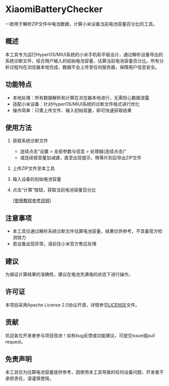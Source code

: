 # XiaomiBatteryChecker

一款用于解析ZIP文件中电池数据，计算小米设备当前电池容量百分比的工具。

## 概述
本工具专为运行HyperOS/MIUI系统的小米手机和平板设计，通过解析设备导出的系统诊断文件，结合用户输入的初始电池容量，估算当前电池容量百分比。所有分析过程均在浏览器本地完成，数据不会上传至任何服务器，保障用户信息安全。

## 功能特点
- 本地处理：所有数据解析和计算在浏览器本地进行，无需担心数据泄露
- 适配小米设备：针对HyperOS/MIUI系统的诊断文件格式进行优化
- 操作简单：只需上传文件、输入初始容量，即可快速获取结果

## 使用方法
1. 获取系统诊断文件
   - 连续点击“设置 > 全部参数与信息 > 处理器(连续点击)”
   - 或连续按音量加减键，直至出现提示，稍等片刻后导出ZIP文件
2. 上传ZIP文件至本工具
3. 输入设备的初始电池容量
4. 点击“计算”按钮，获取当前电池容量百分比

   [[使用教程参考视频]](http://player.bilibili.com/player.html?isOutside=true&aid=114260860472968&bvid=BV13YZ4YEE8B&cid=29177544707&p=1)

## 注意事项
- 本工具仅通过解析系统诊断文件估算电池容量，结果仅供参考，不具备官方检测效力
- 若设备出现异常，请前往小米官方售后处理

## 建议
为保证计算结果的准确性，建议在电池充满电的状态下进行操作。

## 许可证
本项目采用Apache License 2.0协议开源，详情参见[LICENSE](LICENSE)文件。

## 贡献
欢迎各位开发者参与项目改进！如有bug反馈或功能建议，可提交issue或pull request。

## 免责声明
本工具仅为估算电池容量提供参考，因使用本工具导致的任何设备问题，开发者不承担责任，请谨慎使用。
